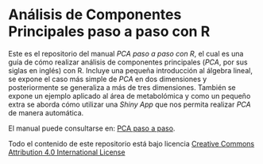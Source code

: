 # Análisis de Componentes Principales paso a paso con R

Este es el repositorio del manual *PCA paso a paso con R*, el cual es una guía de cómo realizar análisis de componentes principales (*PCA*, por sus siglas en inglés) con R. Incluye una pequeña introducción al álgebra lineal, se expone el caso más simple de *PCA* en dos dimensiones y posteriormente se generaliza a más de tres dimensiones. También se expone un ejemplo aplicado al área de metabolómica y como un pequeño extra se aborda cómo utilizar una *Shiny App* que nos permita realizar *PCA* de manera automática.  

El manual puede consultarse en: <a href="https://pca-paso-a-paso.netlify.app/" target="_blank">PCA paso a paso</a>.  

Todo el contenido de este repositorio está bajo licencia [Creative Commons Attribution 4.0 International License][cc-by]

[cc-by]: http://creativecommons.org/licenses/by/4.0/
